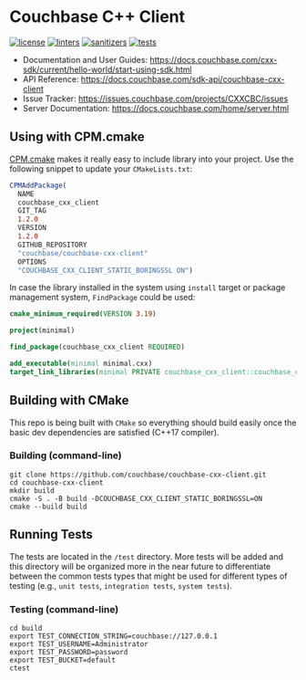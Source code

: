 # Couchbase C++ Client

[![license](https://img.shields.io/github/license/couchbase/couchbase-cxx-client?color=brightgreen)](https://opensource.org/licenses/Apache-2.0)
[![linters](https://img.shields.io/github/actions/workflow/status/couchbase/couchbase-cxx-client/linters.yml?branch=main&label=linters)](https://github.com/couchbase/couchbase-cxx-client/actions?query=workflow%3Alinters+branch%3Amain)
[![sanitizers](https://img.shields.io/github/actions/workflow/status/couchbase/couchbase-cxx-client/sanitizers.yml?branch=main&label=sanitizers)](https://github.com/couchbase/couchbase-cxx-client/actions?query=workflow%3Asanitizers+branch%3Amain)
[![tests](https://img.shields.io/github/actions/workflow/status/couchbase/couchbase-cxx-client/tests.yml?branch=main&label=tests)](https://github.com/couchbase/couchbase-cxx-client/actions?query=workflow%3Atests+branch%3Amain)

* Documentation and User Guides: https://docs.couchbase.com/cxx-sdk/current/hello-world/start-using-sdk.html
* API Reference: https://docs.couchbase.com/sdk-api/couchbase-cxx-client
* Issue Tracker: https://issues.couchbase.com/projects/CXXCBC/issues
* Server Documentation: https://docs.couchbase.com/home/server.html

## Using with CPM.cmake

[CPM.cmake](https://github.com/cpm-cmake/CPM.cmake) makes it really easy to
include library into your project. Use the following snippet to update your
`CMakeLists.txt`:

```cmake
CPMAddPackage(
  NAME
  couchbase_cxx_client
  GIT_TAG
  1.2.0
  VERSION
  1.2.0
  GITHUB_REPOSITORY
  "couchbase/couchbase-cxx-client"
  OPTIONS
  "COUCHBASE_CXX_CLIENT_STATIC_BORINGSSL ON")
```

In case the library installed in the system using `install` target or package
management system, `FindPackage` could be used:

```cmake
cmake_minimum_required(VERSION 3.19)

project(minimal)

find_package(couchbase_cxx_client REQUIRED)

add_executable(minimal minimal.cxx)
target_link_libraries(minimal PRIVATE couchbase_cxx_client::couchbase_cxx_client)
```

## Building with CMake

This repo is being built with `CMake` so everything should build easily once the
basic dev dependencies are satisfied (C++17 compiler).

### Building (command-line)

```shell
git clone https://github.com/couchbase/couchbase-cxx-client.git
cd couchbase-cxx-client
mkdir build
cmake -S . -B build -DCOUCHBASE_CXX_CLIENT_STATIC_BORINGSSL=ON
cmake --build build
```

## Running Tests

The tests are located in the `/test` directory. More tests will be added and
this directory will be organized more in the near future to differentiate
between the common tests types that might be used for different types of testing
(e.g., `unit tests`, `integration tests`, `system tests`).

### Testing (command-line)

```shell
cd build
export TEST_CONNECTION_STRING=couchbase://127.0.0.1
export TEST_USERNAME=Administrator
export TEST_PASSWORD=password
export TEST_BUCKET=default
ctest
```
